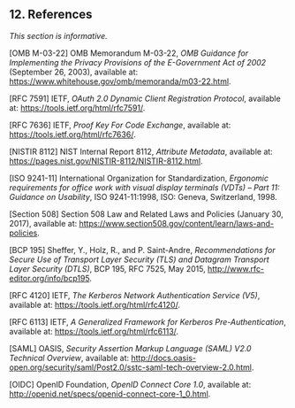 <div class="breaker"></div>
<a name="references"></a>

## 12. References

*This section is informative.*

<a name="M-03-22"></a>[OMB M-03-22] OMB Memorandum M-03-22, *OMB Guidance for Implementing the Privacy Provisions of the E-Government Act of 2002* (September 26, 2003), available at: <https://www.whitehouse.gov/omb/memoranda/m03-22.html>.

<a name="RFC7591"></a>[RFC 7591] IETF, *OAuth 2.0 Dynamic Client Registration Protocol*, available at: <https://tools.ietf.org/html/rfc7591/>.

<a name="RFC7636"></a>[RFC 7636] IETF, *Proof Key For Code Exchange*, available at: <https://tools.ietf.org/html/rfc7636/>.

<a name="nistir8112"></a>[NISTIR 8112] NIST Internal Report 8112, *Attribute Metadata*, available at: <https://pages.nist.gov/NISTIR-8112/NISTIR-8112.html>.

<a name="ISO9241-11"></a>[ISO 9241-11] International Organization for Standardization, *Ergonomic requirements for office work with visual display terminals (VDTs) – Part 11: Guidance on Usability*, ISO 9241-11:1998, ISO: Geneva, Switzerland, 1998.

<a name="Section508"></a>[Section 508] Section 508 Law and Related Laws and Policies (January 30, 2017), available at: <https://www.section508.gov/content/learn/laws-and-policies>.

<a name="bcp195"></a>[BCP 195] Sheffer, Y., Holz, R., and P. Saint-Andre, *Recommendations for Secure Use of Transport Layer Security (TLS) and Datagram Transport Layer Security (DTLS)*, BCP 195, RFC 7525, May 2015, <http://www.rfc-editor.org/info/bcp195>.

<a name="RFC4120"></a>[RFC 4120] IETF, *The Kerberos Network Authentication Service (V5)*, available at: <https://tools.ietf.org/html/rfc4120/>.

<a name="RFC6113"></a>[RFC 6113] IETF, *A Generalized Framework for Kerberos Pre-Authentication*, available at: <https://tools.ietf.org/html/rfc6113/>.

<a name="SAML"></a>[SAML] OASIS, *Security Assertion Markup Language (SAML) V2.0 Technical Overview*, available at: <http://docs.oasis-open.org/security/saml/Post2.0/sstc-saml-tech-overview-2.0.html>.

<a name="OIDC"><a>[OIDC] OpenID Foundation, *OpenID Connect Core 1.0*, available at: <http://openid.net/specs/openid-connect-core-1_0.html>.
